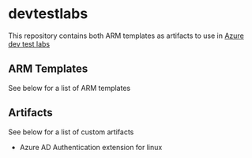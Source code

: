 # devtestlabs

This repository contains both ARM templates as artifacts to use in [Azure dev test labs](https://docs.microsoft.com/en-us/azure/lab-services/devtest-lab-overview)

## ARM Templates

See below for a list of ARM templates

## Artifacts

See below for a list of custom artifacts

- Azure AD Authentication extension for linux